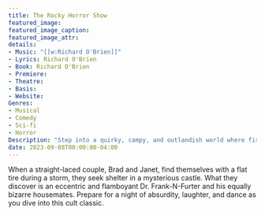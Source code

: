 ```yaml
---
title: The Rocky Horror Show
featured_image:
featured_image_caption: 
featured_image_attr:
details: 
- Music: "[[w:Richard O'Brien]]"
- Lyrics: Richard O'Brien
- Book: Richard O'Brien
- Premiere: 
- Theatre: 
- Basis: 
- Website: 
Genres:
- Musical
- Comedy
- Sci-fi
- Horror
Description: "Step into a quirky, campy, and outlandish world where fishnets meet Frankenstein. Get ready to do the Time Warp again!"
date: 2023-09-08T00:00:00-04:00
---
```

When a straight-laced couple, Brad and Janet, find themselves with a flat tire during a storm, they seek shelter in a mysterious castle. What they discover is an eccentric and flamboyant Dr. Frank-N-Furter and his equally bizarre housemates. Prepare for a night of absurdity, laughter, and dance as you dive into this cult classic. 
